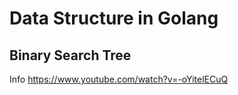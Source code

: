 # Data Structure in Golang

## Binary Search Tree

Info
https://www.youtube.com/watch?v=-oYitelECuQ
